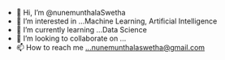 - 👋 Hi, I’m @nunemunthalaSwetha
- 👀 I’m interested in ...Machine Learning, Artificial Intelligence
- 🌱 I’m currently learning ...Data Science
- 💞️ I’m looking to collaborate on ...
- 📫 How to reach me ...nunemunthalaswetha@gmail.com

<!---
nunemunthalaSwetha/nunemunthalaSwetha is a ✨ special ✨ repository because its `README.md` (this file) appears on your GitHub profile.
You can click the Preview link to take a look at your changes.
--->
